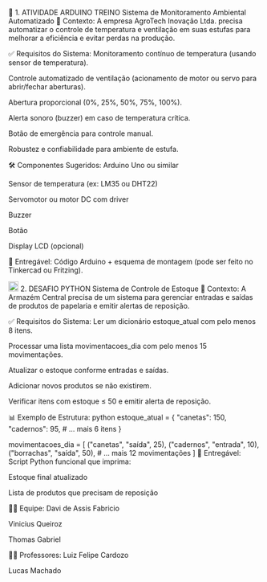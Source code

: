 🧪 1. ATIVIDADE ARDUINO TREINO
Sistema de Monitoramento Ambiental Automatizado
🎯 Contexto:
A empresa AgroTech Inovação Ltda. precisa automatizar o controle de temperatura e ventilação em suas estufas para melhorar a eficiência e evitar perdas na produção.

✅ Requisitos do Sistema:
Monitoramento contínuo de temperatura (usando sensor de temperatura).

Controle automatizado de ventilação (acionamento de motor ou servo para abrir/fechar aberturas).

Abertura proporcional (0%, 25%, 50%, 75%, 100%).

Alerta sonoro (buzzer) em caso de temperatura crítica.

Botão de emergência para controle manual.

Robustez e confiabilidade para ambiente de estufa.

🛠 Componentes Sugeridos:
Arduino Uno ou similar

Sensor de temperatura (ex: LM35 ou DHT22)

Servomotor ou motor DC com driver

Buzzer

Botão

Display LCD (opcional)

📌 Entregável:
Código Arduino + esquema de montagem (pode ser feito no Tinkercad ou Fritzing).

<img src="https://upload.wikimedia.org/wikipedia/commons/thumb/c/c3/Python-logo-notext.svg/1869px-Python-logo-notext.svg.png" width="20" height="20"> 2. DESAFIO PYTHON
Sistema de Controle de Estoque
🎯 Contexto:
A Armazém Central precisa de um sistema para gerenciar entradas e saídas de produtos de papelaria e emitir alertas de reposição.

✅ Requisitos do Sistema:
Ler um dicionário estoque_atual com pelo menos 8 itens.

Processar uma lista movimentacoes_dia com pelo menos 15 movimentações.

Atualizar o estoque conforme entradas e saídas.

Adicionar novos produtos se não existirem.

Verificar itens com estoque ≤ 50 e emitir alerta de reposição.

📊 Exemplo de Estrutura:
python
estoque_atual = {
    "canetas": 150,
    "cadernos": 95,
    # ... mais 6 itens
}

movimentacoes_dia = [
    ("canetas", "saída", 25),
    ("cadernos", "entrada", 10),
    ("borrachas", "saída", 50),
    # ... mais 12 movimentações
]
📌 Entregável:
Script Python funcional que imprima:

Estoque final atualizado

Lista de produtos que precisam de reposição

👨‍💻 Equipe:
Davi de Assis Fabricio

Vinicius Queiroz

Thomas Gabriel

👨‍💻 Professores:
Luiz Felipe Cardozo

Lucas Machado
